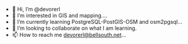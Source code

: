 - 👋 Hi, I’m @devorerl
- 👀 I’m interested in GIS and mapping....
- 🌱 I’m currently learning PostgreSQL-PostGIS-OSM and osm2pgsql...
- 💞️ I’m looking to collaborate on what I am learning.
- 📫 How to reach me devorerl@bellsouth.net...

<!---
devorerl/devorerl is a ✨ special ✨ repository because its `README.md` (this file) appears on your GitHub profile.
You can click the Preview link to take a look at your changes.
--->

